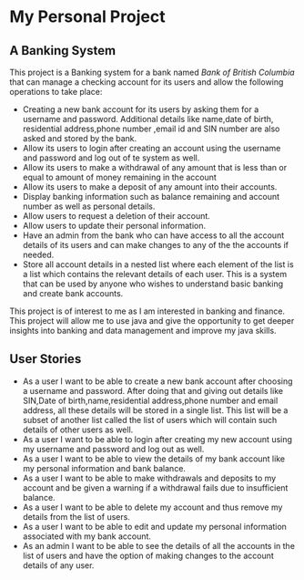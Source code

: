 # My Personal Project

## A Banking System

This project is a Banking system for a bank named *Bank of British Columbia* that can manage a checking account for its users and
allow the following operations to take place:
* Creating a new bank account for its users by asking them for a username and password. Additional details like name,date of birth, residential address,phone number ,email id and SIN number are also asked and stored by the bank. 
* Allow its users to login after creating an account using the username and password and log out of te system as well.
* Allow its users to make a withdrawal of any amount that is less than or equal to amount of money remaining in the account
* Allow its users to make a deposit of any amount into their accounts.
* Display banking information such as balance remaining and account number as well as personal details.
* Allow users to request a deletion of their account.
* Allow users to update their personal information. 
* Have an admin from the bank who can have access to all the account details of its users and can make changes to any of the the accounts if needed.
* Store all account details in a nested list where each element of the list is a list which contains the relevant details of each user.
This is a system that can be used by anyone who wishes to understand basic banking and create bank accounts.

This project is of interest to me as I am interested in banking and finance. This project will allow me to use java and give the opportunity to get deeper insights into banking and data management and improve my java skills.

## User Stories
* As a user I want to be able to create a new bank account after choosing a username and password. After doing that and giving out details like SIN,Date of birth,name,residential address,phone number and email address, all these details will be stored in a single list. This list will be a subset of another list called the list of users which will contain such details of other users as well.
* As a user I want to be able to login after creating my new account using my username and password and log out as well.
* As a user I want to be able to view the details of my bank account like my personal information and bank balance.
* As a user I want to be able to make withdrawals and deposits to my account and be given a warning if a withdrawal fails due to insufficient balance.
* As a user I want to be able to delete my account and thus remove my details from the list of users.
* As a user I want to be able to edit and update my personal information associated with my bank account.
* As an admin I want to be able to see the details of all the accounts in the list of users and have the option of making changes to the account details of any user.

